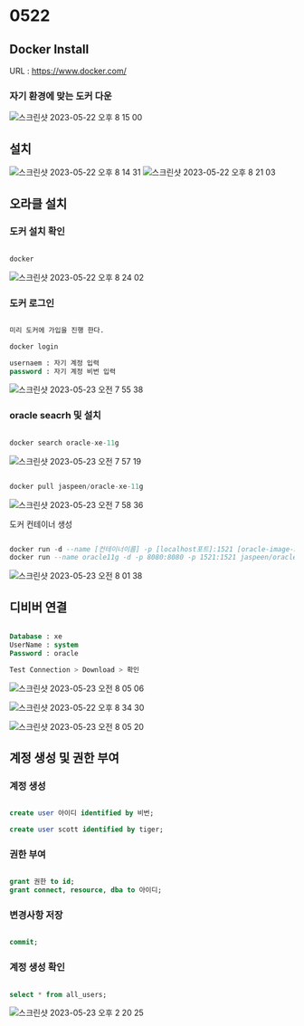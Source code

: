 # 0522

## Docker Install

URL : https://www.docker.com/

### 자기 환경에 맞는 도커 다운

![스크린샷 2023-05-22 오후 8 15 00](https://github.com/choiminjun94/Setting/assets/60457431/89c27a2b-1afd-4de0-9540-e0f60fd7b5ee)

## 설치

![스크린샷 2023-05-22 오후 8 14 31](https://github.com/choiminjun94/Setting/assets/60457431/88b0f23d-5407-4276-ae33-da71ca2a25b9)
![스크린샷 2023-05-22 오후 8 21 03](https://github.com/choiminjun94/Setting/assets/60457431/e15f9b29-b388-4968-bb42-4bcdb8d42a9a)

## 오라클 설치

### 도커 설치 확인

```txt

docker

```

![스크린샷 2023-05-22 오후 8 24 02](https://github.com/choiminjun94/Setting/assets/60457431/8e287fbb-896f-4862-a976-7756c99ab090)

### 도커 로그인

```sql

미리 도커에 가입을 진행 한다.

docker login

usernaem : 자기 계정 입력
password : 자기 계정 비번 입력

```

![스크린샷 2023-05-23 오전 7 55 38](https://github.com/choiminjun94/Setting/assets/60457431/5ba0655a-0839-45a0-9a97-97004c1908ff)

### oracle seacrh 및 설치

```sql

docker search oracle-xe-11g

```

![스크린샷 2023-05-23 오전 7 57 19](https://github.com/choiminjun94/Setting/assets/60457431/c7e4eb4b-56e8-4f68-9603-5589c16f7508)

```sql

docker pull jaspeen/oracle-xe-11g

```

![스크린샷 2023-05-23 오전 7 58 36](https://github.com/choiminjun94/Setting/assets/60457431/9e9e7e28-2761-4a47-81f0-044d21e207a0)

도커 컨테이너 생성

```sql

docker run -d --name [컨테이너이름] -p [localhost포트]:1521 [oracle-image-name]
docker run --name oracle11g -d -p 8080:8080 -p 1521:1521 jaspeen/oracle-xe-11g

```

![스크린샷 2023-05-23 오전 8 01 38](https://github.com/choiminjun94/Setting/assets/60457431/6762bc8c-4898-409c-9fb9-f6639557cc72)

## 디비버 연결

```sql

Database : xe
UserName : system
Password : oracle

Test Connection > Download > 확인

```

![스크린샷 2023-05-23 오전 8 05 06](https://github.com/choiminjun94/Setting/assets/60457431/f5e6f694-326e-469f-a79e-91aee46e0257)

![스크린샷 2023-05-22 오후 8 34 30](https://github.com/choiminjun94/Setting/assets/60457431/d2def9c0-aed8-41d5-826e-3f68b24457d3)

![스크린샷 2023-05-23 오전 8 05 20](https://github.com/choiminjun94/Setting/assets/60457431/f340c68e-1150-4c3f-8018-1086da2d0e7b)

## 계정 생성 및 권한 부여

### 계정 생성

```sql

create user 아이디 identified by 비번;

create user scott identified by tiger;

```

### 권한 부여

```sql

grant 권한 to id;
grant connect, resource, dba to 아이디;

```

### 변경사항 저장

```sql

commit;

```

### 계정 생성 확인

```sql

select * from all_users;

```

![스크린샷 2023-05-23 오후 2 20 25](https://github.com/choiminjun94/Setting/assets/60457431/3b0766fb-6e8a-4210-91e9-c8594aa324c6)
